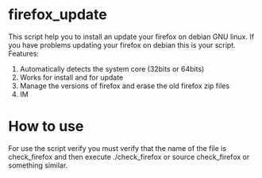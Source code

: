 # firefox_update

This script help you to install an update your firefox on debian GNU linux.
If you have problems updating your firefox on debian this is your script.
Features:
1) Automatically detects the system core (32bits or 64bits)
2) Works for install and for update 
3) Manage the versions of firefox and erase the old firefox zip files 
4) IM

# How to use

For use the script verify you must verify that the name of the file is check_firefox and then
execute ./check_firefox or source check_firefox or something similar.

